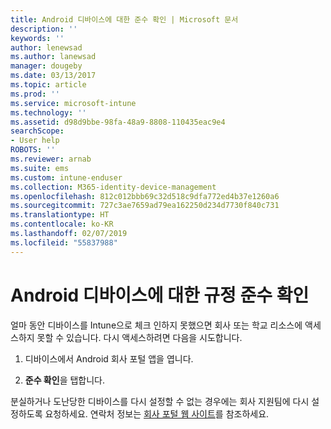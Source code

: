 ```yaml
---
title: Android 디바이스에 대한 준수 확인 | Microsoft 문서
description: ''
keywords: ''
author: lenewsad
ms.author: lanewsad
manager: dougeby
ms.date: 03/13/2017
ms.topic: article
ms.prod: ''
ms.service: microsoft-intune
ms.technology: ''
ms.assetid: d98d9bbe-98fa-48a9-8808-110435eac9e4
searchScope:
- User help
ROBOTS: ''
ms.reviewer: arnab
ms.suite: ems
ms.custom: intune-enduser
ms.collection: M365-identity-device-management
ms.openlocfilehash: 812c012bbb69c32d518c9dfa772ed4b37e1260a6
ms.sourcegitcommit: 727c3ae7659ad79ea162250d234d7730f840c731
ms.translationtype: HT
ms.contentlocale: ko-KR
ms.lasthandoff: 02/07/2019
ms.locfileid: "55837988"
---
```

# <a name="check-compliance-on-your-android-device"></a>Android 디바이스에 대한 규정 준수 확인

얼마 동안 디바이스를 Intune으로 체크 인하지 못했으면 회사 또는 학교 리소스에 액세스하지 못할 수 있습니다. 다시 액세스하려면 다음을 시도합니다.

1. 디바이스에서 Android 회사 포털 앱을 엽니다.

2. **준수 확인**을 탭합니다.

분실하거나 도난당한 디바이스를 다시 설정할 수 없는 경우에는 회사 지원팀에 다시 설정하도록 요청하세요. 연락처 정보는 [회사 포털 웹 사이트](https://go.microsoft.com/fwlink/?linkid=2010980)를 참조하세요.
